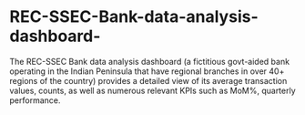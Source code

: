# REC-SSEC-Bank-data-analysis-dashboard-
The REC-SSEC Bank data analysis dashboard (a fictitious govt-aided bank operating in the Indian Peninsula that have regional branches in over 40+ regions of the country) provides a detailed view of its average transaction values, counts, as well as numerous relevant KPIs such as MoM%, quarterly performance.
